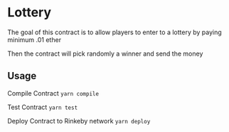 # Lottery

The goal of this contract is to allow players to enter to a lottery by paying minimum .01 ether

Then the contract will pick randomly a winner and send the money


## Usage

Compile Contract
` yarn compile `

Test Contract
` yarn test `

Deploy Contract to Rinkeby network
` yarn deploy `

